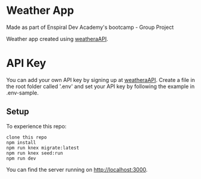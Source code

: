 # Weather App
Made as part of Enspiral Dev Academy's bootcamp - Group Project

Weather app created using [weatheraAPI](https://www.weatherapi.com/).

# API Key
You can add your own API key by signing up at [weatheraAPI](https://www.weatherapi.com/signup.aspx). Create a file in the root folder called '.env' and set your API key by following the example in .env-sample.

## Setup

To experience this repo:

```
clone this repo
npm install
npm run knex migrate:latest
npm run knex seed:run
npm run dev
```
You can find the server running on [http://localhost:3000](http://localhost:3000).
